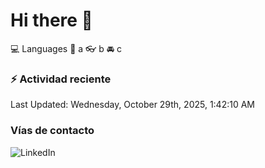# Hi there 👋

:computer: Languages
:pencil: a
:eyeglasses: b
:oncoming_automobile: c

### :zap: Actividad reciente
<!--RECENT_ACTIVITY:start-->
<!--RECENT_ACTIVITY:end-->
<!--RECENT_ACTIVITY:last_update-->
Last Updated: Wednesday, October 29th, 2025, 1:42:10 AM
<!--RECENT_ACTIVITY:last_update_end-->

### Vías de contacto

![LinkedIn](https://www.linkedin.com/in/irving-hernández-226846205/)
